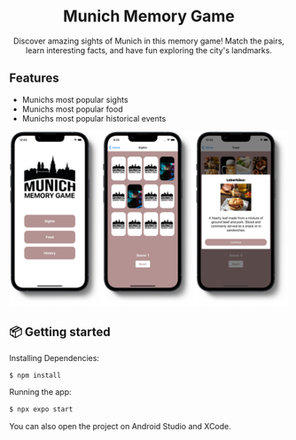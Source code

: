 <p align="center">
  <h1 align="center">Munich Memory Game</h1>
  <p align="center">Discover amazing sights of Munich in this memory game! 
    Match the pairs, learn interesting facts, and have fun exploring the city's landmarks.</p>
</p>


## Features

- Munichs most popular sights
- Munichs most popular food
- Munichs most popular historical events

<p align="center">
  <img src="MunichMemory/assets/Screens.png" alt="MemoryGame Logo" width="600">
</p>

## 📦 Getting started

Installing Dependencies:

```bash
$ npm install
```

Running the app:

```bash
$ npx expo start
```

You can also open the project on Android Studio and XCode.
